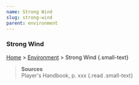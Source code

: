 ```yaml
---
name: Strong Wind
slug: strong-wind
parent: environment
---
```

### Strong Wind
[Home](dm-operations-center) > [Environment](environment) > Strong Wind {.small-text}

> **Sources** <br/>
> Player's Handbook, p. xxx
{.read .small-text}

